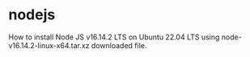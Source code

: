 # nodejs
How to install Node JS v16.14.2 LTS on Ubuntu 22.04 LTS using node-v16.14.2-linux-x64.tar.xz downloaded file.
